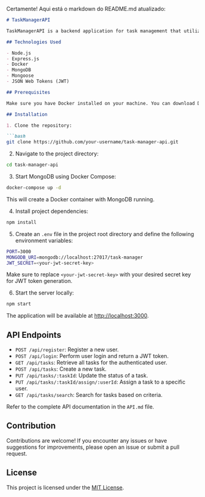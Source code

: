 Certamente! Aqui está o markdown do README.md atualizado:

```markdown
# TaskManagerAPI

TaskManagerAPI is a backend application for task management that utilizes MongoDB as the database. This project allows users to create, track, and manage their daily tasks, providing features such as user registration, authentication, task creation, status updates, task assignment to specific users, and task search.

## Technologies Used

- Node.js
- Express.js
- Docker
- MongoDB
- Mongoose
- JSON Web Tokens (JWT)

## Prerequisites

Make sure you have Docker installed on your machine. You can download Docker at: [https://www.docker.com/get-started](https://www.docker.com/get-started)

## Installation

1. Clone the repository:

```bash
git clone https://github.com/your-username/task-manager-api.git
```

2. Navigate to the project directory:

```bash
cd task-manager-api
```

3. Start MongoDB using Docker Compose:

```bash
docker-compose up -d
```

This will create a Docker container with MongoDB running.

4. Install project dependencies:

```bash
npm install
```

5. Create an `.env` file in the project root directory and define the following environment variables:

```bash
PORT=3000
MONGODB_URI=mongodb://localhost:27017/task-manager
JWT_SECRET=<your-jwt-secret-key>
```

Make sure to replace `<your-jwt-secret-key>` with your desired secret key for JWT token generation.

6. Start the server locally:

```bash
npm start
```

The application will be available at [http://localhost:3000](http://localhost:3000).

## API Endpoints

- `POST /api/register`: Register a new user.
- `POST /api/login`: Perform user login and return a JWT token.
- `GET /api/tasks`: Retrieve all tasks for the authenticated user.
- `POST /api/tasks`: Create a new task.
- `PUT /api/tasks/:taskId`: Update the status of a task.
- `PUT /api/tasks/:taskId/assign/:userId`: Assign a task to a specific user.
- `GET /api/tasks/search`: Search for tasks based on criteria.

Refer to the complete API documentation in the `API.md` file.

## Contribution

Contributions are welcome! If you encounter any issues or have suggestions for improvements, please open an issue or submit a pull request.

## License

This project is licensed under the [MIT License](https://opensource.org/licenses/MIT).
```
